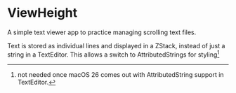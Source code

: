 # ViewHeight
A simple text viewer app to practice managing scrolling text files.

Text is stored as individual lines and displayed in a ZStack, instead of just a string in a TextEditor. This allows a switch to AttributedStrings for styling[^1]

[^1]: not needed once macOS 26 comes out with AttributedString support in TextEditor.


